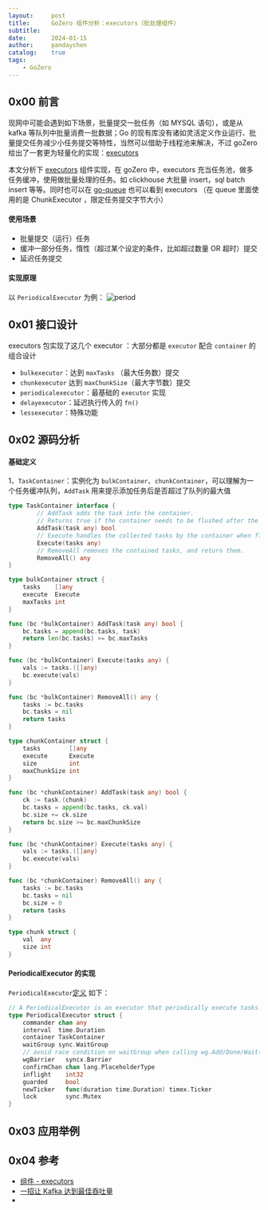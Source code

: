 ```yaml
---
layout:     post
title:      GoZero 组件分析：executors（批处理组件）
subtitle:
date:       2024-01-15
author:     pandaychen
catalog:    true
tags:
    - GoZero
---
```



##  0x00 前言
现网中可能会遇到如下场景，批量提交一批任务（如 MYSQL 语句），或是从 kafka 等队列中批量消费一批数据；Go 的现有库没有诸如灵活定义作业运行、批量提交任务减少小任务提交等特性，当然可以借助于线程池来解决，不过 goZero 给出了一套更为轻量化的实现：[executors](https://github.com/zeromicro/go-zero/tree/master/core/executors)

本文分析下 [executors](https://github.com/zeromicro/go-zero/tree/master/core/executors) 组件实现，在 goZero 中，executors 充当任务池，做多任务缓冲，使用做批量处理的任务。如 clickhouse 大批量 insert，sql batch insert 等等。同时也可以在 [go-queue]() 也可以看到 executors （在 queue 里面使用的是 ChunkExecutor ，限定任务提交字节大小）

####    使用场景

-   批量提交（运行）任务
-   缓冲一部分任务，惰性（超过某个设定的条件，比如超过数量 OR 超时）提交
-   延迟任务提交


####    实现原理
以 `PeriodicalExecutor` 为例：
![period](https://raw.githubusercontent.com/pandaychen/pandaychen.github.io/master/blog_img/gozero-tech/periodical-executor.png)

##  0x01    接口设计
executors 包实现了这几个 executor ：大部分都是 `executor` 配合 `container` 的组合设计
-   `bulkexecutor`：达到 `maxTasks` （最大任务数）提交
-   `chunkexecutor`	达到 `maxChunkSize`（最大字节数）提交
-   `periodicalexecutor`：最基础的 `executor` 实现
-   `delayexecutor`：延迟执行传入的 `fn()`
-   `lessexecutor`：特殊功能

##  0x02    源码分析


####   基础定义

1、`TaskContainer`：实例化为 `bulkContainer`、`chunkContainer`，可以理解为一个任务缓冲队列，`AddTask` 用来提示添加任务后是否超过了队列的最大值

```GO
type TaskContainer interface {
		// AddTask adds the task into the container.
		// Returns true if the container needs to be flushed after the addition.
		AddTask(task any) bool
		// Execute handles the collected tasks by the container when flushing.
		Execute(tasks any)
		// RemoveAll removes the contained tasks, and return them.
		RemoveAll() any
}
```

```GO
type bulkContainer struct {
	tasks    []any
	execute  Execute
	maxTasks int
}

func (bc *bulkContainer) AddTask(task any) bool {
	bc.tasks = append(bc.tasks, task)
	return len(bc.tasks) >= bc.maxTasks
}

func (bc *bulkContainer) Execute(tasks any) {
	vals := tasks.([]any)
	bc.execute(vals)
}

func (bc *bulkContainer) RemoveAll() any {
	tasks := bc.tasks
	bc.tasks = nil
	return tasks
}
```

```GO
type chunkContainer struct {
	tasks        []any
	execute      Execute
	size         int
	maxChunkSize int
}

func (bc *chunkContainer) AddTask(task any) bool {
	ck := task.(chunk)
	bc.tasks = append(bc.tasks, ck.val)
	bc.size += ck.size
	return bc.size >= bc.maxChunkSize
}

func (bc *chunkContainer) Execute(tasks any) {
	vals := tasks.([]any)
	bc.execute(vals)
}

func (bc *chunkContainer) RemoveAll() any {
	tasks := bc.tasks
	bc.tasks = nil
	bc.size = 0
	return tasks
}

type chunk struct {
	val  any
	size int
}
```


####    PeriodicalExecutor 的实现
`PeriodicalExecutor`[定义](https://github.com/zeromicro/go-zero/blob/master/core/executors/periodicalexecutor.go#L32) 如下：
```GO
// A PeriodicalExecutor is an executor that periodically execute tasks.
type PeriodicalExecutor struct {
    commander chan any
    interval  time.Duration
    container TaskContainer
    waitGroup sync.WaitGroup
    // avoid race condition on waitGroup when calling wg.Add/Done/Wait(...)
    wgBarrier   syncx.Barrier
    confirmChan chan lang.PlaceholderType
    inflight    int32
    guarded     bool
    newTicker   func(duration time.Duration) timex.Ticker
    lock        sync.Mutex
}
```


##  0x03   应用举例


##  0x04 参考
-   [组件 - executors](https://www.bookstack.cn/read/go-zero-1.1.8-zh/executors.md?wd=%E9%98%BB%E5%A1%9E)
-   [一招让 Kafka 达到最佳吞吐量](https://talkgo.org/t/topic/1945)
-   []()